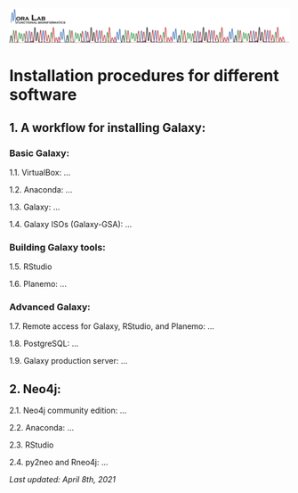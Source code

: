 <img src="https://github.com/mora-lab/mora-lab.github.io/blob/master/picture/MORALAB_Banner.png">

# Installation procedures for different software

## 1. A workflow for installing Galaxy:

### Basic Galaxy:

1.1. VirtualBox: ...

1.2. Anaconda: ...

1.3. Galaxy: ...

1.4. Galaxy ISOs (Galaxy-GSA): ...

### Building Galaxy tools:

1.5. RStudio

1.6. Planemo: ...

### Advanced Galaxy:

1.7. Remote access for Galaxy, RStudio, and Planemo: ...

1.8. PostgreSQL: ...

1.9. Galaxy production server: ...

## 2. Neo4j:

2.1. Neo4j community edition: ...

2.2. Anaconda: ...

2.3. RStudio

2.4. py2neo and Rneo4j: ...

*Last updated: April 8th, 2021*
